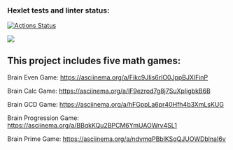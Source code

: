 ### Hexlet tests and linter status:
[![Actions Status](https://github.com/mozguru/python-project-49/workflows/hexlet-check/badge.svg)](https://github.com/mozguru/python-project-49/actions)

<a href="https://codeclimate.com/github/mozguru/python-project-49/maintainability"><img src="https://api.codeclimate.com/v1/badges/c37cff58c062735768af/maintainability" /></a>

## This project includes five math games:
Brain Even Game:
https://asciinema.org/a/Fikc9JIis6rlO0JppBJXlFinP


Brain Calc Game:
https://asciinema.org/a/lF9ezrod7g8j7SuXpIigbkB6B

Brain GCD Game:
https://asciinema.org/a/hFGppLa6pr40Hfh4b3XmLsKUG

Brain Progression Game:
https://asciinema.org/a/BBqkKQu2BPCM6YmUAOWrv4SL1

Brain Prime Game:
https://asciinema.org/a/ndvmqPBblKSqQJUOWDblnaI6v
